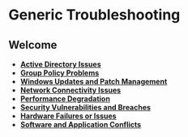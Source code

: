 # Generic Troubleshooting

## Welcome

- **[Active Directory Issues](https://github.com/georgemarantos/Windows/tree/main/Servers/RolesAndFeatures/ADDS/)**
- **[Group Policy Problems](https://github.com/georgemarantos/Windows/tree/main/Servers/RolesAndFeatures/ADDS/Troubleshooting/Group-Policy/)**
- **[Windows Updates and Patch Management](https://github.com/georgemarantos/Windows/tree/main/Servers/RolesAndFeatures/DNS/)**
- **[Network Connectivity Issues](https://github.com/georgemarantos/Windows/tree/main/Servers/Generic-Troubleshooting/Network-Issues/)**
- **[Performance Degradation](https://github.com/georgemarantos/Windows/tree/main/Servers/RolesAndFeatures/RDS/)**
- **[Security Vulnerabilities and Breaches](https://github.com/georgemarantos/Windows/tree/main/Servers/RolesAndFeatures/RDS/)**
- **[Hardware Failures or Issues](https://github.com/georgemarantos/Windows/tree/main/Servers/RolesAndFeatures/RDS/)**
- **[Software and Application Conflicts](https://github.com/georgemarantos/Windows/tree/main/Servers/RolesAndFeatures/RDS/)**
